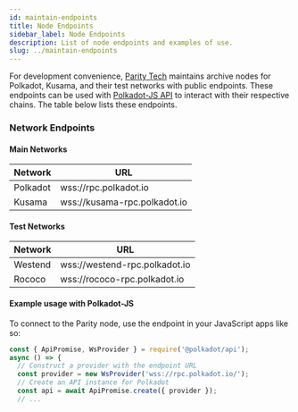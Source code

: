 ```yaml
---
id: maintain-endpoints
title: Node Endpoints
sidebar_label: Node Endpoints
description: List of node endpoints and examples of use.
slug: ../maintain-endpoints
---
```


For development convenience, [Parity Tech](https://www.parity.io/) maintains archive nodes for
Polkadot, Kusama, and their test networks with public endpoints. These endpoints can be used with
[Polkadot-JS API](https://polkadot.js.org/docs/api) to interact with their respective chains. The
table below lists these endpoints.

### Network Endpoints

#### Main Networks

| Network  | URL                          |
| -------- | ---------------------------- |
| Polkadot | wss://rpc.polkadot.io        |
| Kusama   | wss://kusama-rpc.polkadot.io |

#### Test Networks

| Network | URL                           |
| ------- | ----------------------------- |
| Westend | wss://westend-rpc.polkadot.io |
| Rococo  | wss://rococo-rpc.polkadot.io  |

#### Example usage with Polkadot-JS

To connect to the Parity node, use the endpoint in your JavaScript apps like so:

```javascript {4}
const { ApiPromise, WsProvider } = require('@polkadot/api');
async () => {
  // Construct a provider with the endpoint URL
  const provider = new WsProvider('wss://rpc.polkadot.io/');
  // Create an API instance for Polkadot
  const api = await ApiPromise.create({ provider });
  // ...
```
